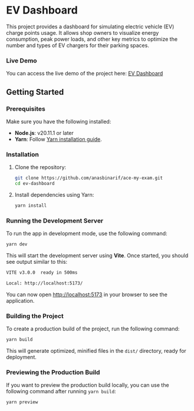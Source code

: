 
# EV Dashboard

This project provides a dashboard for simulating electric vehicle (EV) charge points usage. It allows shop owners to visualize energy consumption, peak power loads, and other key metrics to optimize the number and types of EV chargers for their parking spaces.

### Live Demo

You can access the live demo of the project here: [EV Dashboard](https://ev-dashboard.netlify.app/)


## Getting Started

### Prerequisites

Make sure you have the following installed:

- **Node.js**: v20.11.1 or later
- **Yarn**: Follow [Yarn installation guide](https://classic.yarnpkg.com/en/docs/install).

### Installation

1. Clone the repository:

   ```bash
   git clone https://github.com/anasbinarif/ace-my-exam.git
   cd ev-dashboard
   ```

2. Install dependencies using Yarn:

   ```bash
   yarn install
   ```

### Running the Development Server

To run the app in development mode, use the following command:

```bash
yarn dev
```

This will start the development server using **Vite**. Once started, you should see output similar to this:

```bash
VITE v3.0.0  ready in 500ms

Local: http://localhost:5173/
```

You can now open [http://localhost:5173](http://localhost:5173) in your browser to see the application.

### Building the Project

To create a production build of the project, run the following command:

```bash
yarn build
```

This will generate optimized, minified files in the `dist/` directory, ready for deployment.

### Previewing the Production Build

If you want to preview the production build locally, you can use the following command after running `yarn build`:

```bash
yarn preview
```
